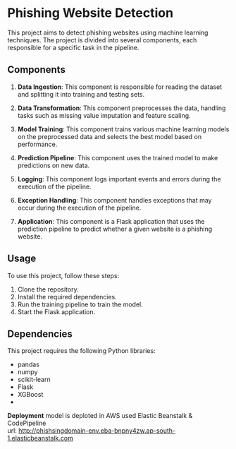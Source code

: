 # Phishing Website Detection

This project aims to detect phishing websites using machine learning techniques. The project is divided into several components, each responsible for a specific task in the pipeline.

## Components

1. **Data Ingestion**: This component is responsible for reading the dataset and splitting it into training and testing sets.

2. **Data Transformation**: This component preprocesses the data, handling tasks such as missing value imputation and feature scaling.

3. **Model Training**: This component trains various machine learning models on the preprocessed data and selects the best model based on performance.

4. **Prediction Pipeline**: This component uses the trained model to make predictions on new data.

5. **Logging**: This component logs important events and errors during the execution of the pipeline.

6. **Exception Handling**: This component handles exceptions that may occur during the execution of the pipeline.

7. **Application**: This component is a Flask application that uses the prediction pipeline to predict whether a given website is a phishing website.

## Usage

To use this project, follow these steps:

1. Clone the repository.
2. Install the required dependencies.
3. Run the training pipeline to train the model.
4. Start the Flask application.

## Dependencies

This project requires the following Python libraries:

- pandas
- numpy
- scikit-learn
- Flask
- XGBoost
- 
**Deployment**
model is deploted in AWS used Elastic Beanstalk &  CodePipeline<br>
url: http://phishsingdomain-env.eba-bnpny4zw.ap-south-1.elasticbeanstalk.com

